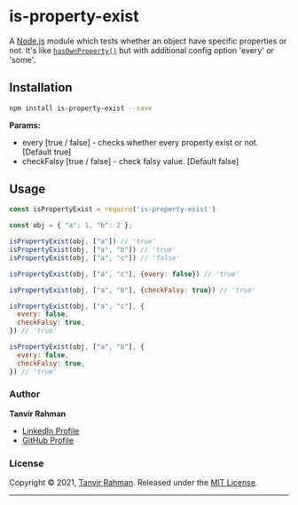 # is-property-exist

A [Node.js](https://nodejs.org/) module which tests whether an object have specific properties or not. It's like [`hasOwnProperty()`](https://developer.mozilla.org/en-US/docs/Web/JavaScript/Reference/Global_Objects/Object/hasOwnProperty) but with additional config option 'every' or 'some'.

## Installation

```bash
npm install is-property-exist --save
```

**Params:**

* every [true / false] - checks whether every property exist or not. [Default true]
* checkFalsy [true / false] - check falsy value. [Default false]

## Usage

```javascript
const isPropertyExist = require('is-property-exist')

const obj = { "a": 1, "b": 2 };

isPropertyExist(obj, ["a"]) // 'true'
isPropertyExist(obj, ["a", "b"]) // 'true'
isPropertyExist(obj, ["a", "c"]) // 'false'

isPropertyExist(obj, ["a", "c"], {every: false}) // 'true'

isPropertyExist(obj, ["a", "b"], {checkFalsy: true}) // 'true'

isPropertyExist(obj, ["a", "c"], {
  every: false,
  checkFalsy: true, 
}) // 'true'

isPropertyExist(obj, ["a", "b"], {
  every: false,
  checkFalsy: true, 
}) // 'true'

```

### Author

**Tanvir Rahman**

* [LinkedIn Profile](https://www.linkedin.com/in/tanvir-rahman/)
* [GitHub Profile](https://github.com/Tanvir-rahman)

### License

Copyright © 2021, [Tanvir Rahman](https://github.com/Tanvir-rahman).
Released under the [MIT License](LICENSE).

***